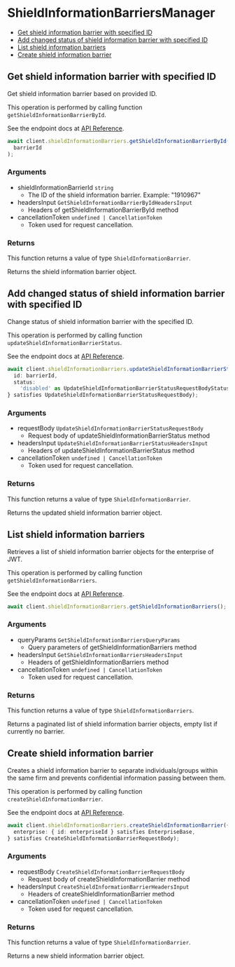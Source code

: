 # ShieldInformationBarriersManager

- [Get shield information barrier with specified ID](#get-shield-information-barrier-with-specified-id)
- [Add changed status of shield information barrier with specified ID](#add-changed-status-of-shield-information-barrier-with-specified-id)
- [List shield information barriers](#list-shield-information-barriers)
- [Create shield information barrier](#create-shield-information-barrier)

## Get shield information barrier with specified ID

Get shield information barrier based on provided ID.

This operation is performed by calling function `getShieldInformationBarrierById`.

See the endpoint docs at
[API Reference](https://developer.box.com/reference/get-shield-information-barriers-id/).

<!-- sample get_shield_information_barriers_id -->

```ts
await client.shieldInformationBarriers.getShieldInformationBarrierById(
  barrierId
);
```

### Arguments

- shieldInformationBarrierId `string`
  - The ID of the shield information barrier. Example: "1910967"
- headersInput `GetShieldInformationBarrierByIdHeadersInput`
  - Headers of getShieldInformationBarrierById method
- cancellationToken `undefined | CancellationToken`
  - Token used for request cancellation.

### Returns

This function returns a value of type `ShieldInformationBarrier`.

Returns the shield information barrier object.

## Add changed status of shield information barrier with specified ID

Change status of shield information barrier with the specified ID.

This operation is performed by calling function `updateShieldInformationBarrierStatus`.

See the endpoint docs at
[API Reference](https://developer.box.com/reference/post-shield-information-barriers-change-status/).

<!-- sample post_shield_information_barriers_change_status -->

```ts
await client.shieldInformationBarriers.updateShieldInformationBarrierStatus({
  id: barrierId,
  status:
    'disabled' as UpdateShieldInformationBarrierStatusRequestBodyStatusField,
} satisfies UpdateShieldInformationBarrierStatusRequestBody);
```

### Arguments

- requestBody `UpdateShieldInformationBarrierStatusRequestBody`
  - Request body of updateShieldInformationBarrierStatus method
- headersInput `UpdateShieldInformationBarrierStatusHeadersInput`
  - Headers of updateShieldInformationBarrierStatus method
- cancellationToken `undefined | CancellationToken`
  - Token used for request cancellation.

### Returns

This function returns a value of type `ShieldInformationBarrier`.

Returns the updated shield information barrier object.

## List shield information barriers

Retrieves a list of shield information barrier objects
for the enterprise of JWT.

This operation is performed by calling function `getShieldInformationBarriers`.

See the endpoint docs at
[API Reference](https://developer.box.com/reference/get-shield-information-barriers/).

<!-- sample get_shield_information_barriers -->

```ts
await client.shieldInformationBarriers.getShieldInformationBarriers();
```

### Arguments

- queryParams `GetShieldInformationBarriersQueryParams`
  - Query parameters of getShieldInformationBarriers method
- headersInput `GetShieldInformationBarriersHeadersInput`
  - Headers of getShieldInformationBarriers method
- cancellationToken `undefined | CancellationToken`
  - Token used for request cancellation.

### Returns

This function returns a value of type `ShieldInformationBarriers`.

Returns a paginated list of
shield information barrier objects,
empty list if currently no barrier.

## Create shield information barrier

Creates a shield information barrier to
separate individuals/groups within the same
firm and prevents confidential information passing between them.

This operation is performed by calling function `createShieldInformationBarrier`.

See the endpoint docs at
[API Reference](https://developer.box.com/reference/post-shield-information-barriers/).

<!-- sample post_shield_information_barriers -->

```ts
await client.shieldInformationBarriers.createShieldInformationBarrier({
  enterprise: { id: enterpriseId } satisfies EnterpriseBase,
} satisfies CreateShieldInformationBarrierRequestBody);
```

### Arguments

- requestBody `CreateShieldInformationBarrierRequestBody`
  - Request body of createShieldInformationBarrier method
- headersInput `CreateShieldInformationBarrierHeadersInput`
  - Headers of createShieldInformationBarrier method
- cancellationToken `undefined | CancellationToken`
  - Token used for request cancellation.

### Returns

This function returns a value of type `ShieldInformationBarrier`.

Returns a new shield information barrier object.
